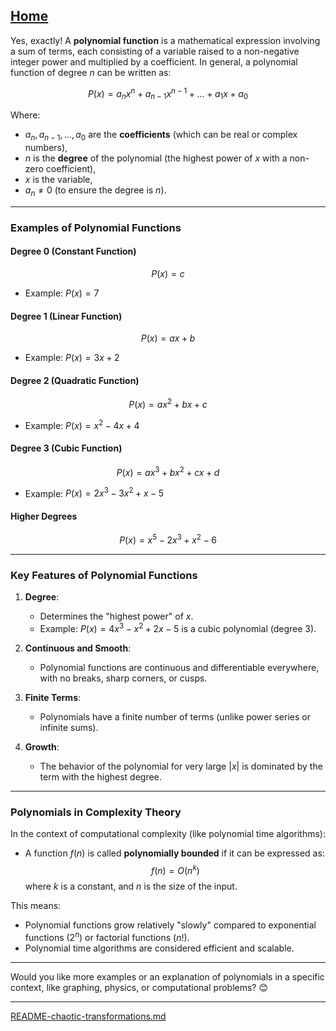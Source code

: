 [Home](https://t2m.io/VwvDcuw)
---

Yes, exactly! A **polynomial function** is a mathematical expression involving a sum of terms, each consisting of a variable raised to a non-negative integer power and multiplied by a coefficient. In general, a polynomial function of degree $n$ can be written as:

$$P(x) = a_n x^n + a_{n-1} x^{n-1} + \dots + a_1 x + a_0$$

Where:
- $a_n, a_{n-1}, \dots, a_0$ are the **coefficients** (which can be real or complex numbers),
- $n$ is the **degree** of the polynomial (the highest power of $x$ with a non-zero coefficient),
- $x$ is the variable,
- $a_n \neq 0$ (to ensure the degree is $n$).

---

### **Examples of Polynomial Functions**
#### **Degree 0 (Constant Function)**
$$P(x) = c$$
- Example: $P(x) = 7$

#### **Degree 1 (Linear Function)**
$$P(x) = ax + b$$
- Example: $P(x) = 3x + 2$

#### **Degree 2 (Quadratic Function)**
$$P(x) = ax^2 + bx + c$$
- Example: $P(x) = x^2 - 4x + 4$

#### **Degree 3 (Cubic Function)**
$$P(x) = ax^3 + bx^2 + cx + d$$
- Example: $P(x) = 2x^3 - 3x^2 + x - 5$

#### **Higher Degrees**
$$P(x) = x^5 - 2x^3 + x^2 - 6$$

---

### **Key Features of Polynomial Functions**
1. **Degree**:
   - Determines the "highest power" of $x$.
   - Example: $P(x) = 4x^3 - x^2 + 2x - 5$ is a cubic polynomial (degree 3).

2. **Continuous and Smooth**:
   - Polynomial functions are continuous and differentiable everywhere, with no breaks, sharp corners, or cusps.

3. **Finite Terms**:
   - Polynomials have a finite number of terms (unlike power series or infinite sums).

4. **Growth**:
   - The behavior of the polynomial for very large $|x|$ is dominated by the term with the highest degree.

---

### **Polynomials in Complexity Theory**
In the context of computational complexity (like polynomial time algorithms):
- A function $f(n)$ is called **polynomially bounded** if it can be expressed as:
  $$f(n) = O(n^k)$$
  where $k$ is a constant, and $n$ is the size of the input.

This means:
- Polynomial functions grow relatively "slowly" compared to exponential functions ($2^n$) or factorial functions ($n!$).
- Polynomial time algorithms are considered efficient and scalable.

---

Would you like more examples or an explanation of polynomials in a specific context, like graphing, physics, or computational problems? 😊


---

[README-chaotic-transformations.md](https://t2m.io/qBn13Oc)
